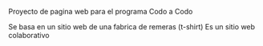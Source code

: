 Proyecto de pagina web para el programa Codo a Codo

Se basa en un sitio web de una fabrica de remeras (t-shirt)
Es un sitio web colaborativo
